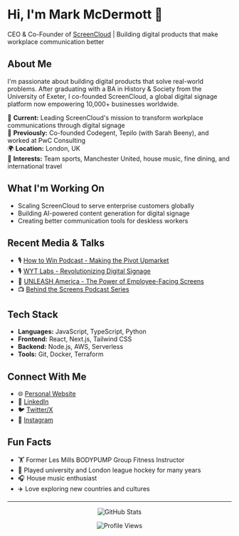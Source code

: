 # Hi, I'm Mark McDermott 👋

CEO & Co-Founder of [ScreenCloud](https://screencloud.com) | Building digital products that make workplace communication better

## About Me

I'm passionate about building digital products that solve real-world problems. After graduating with a BA in History & Society from the University of Exeter, I co-founded ScreenCloud, a global digital signage platform now empowering 10,000+ businesses worldwide.

🏢 **Current:** Leading ScreenCloud's mission to transform workplace communications through digital signage  
🚀 **Previously:** Co-founded Codegent, Tepilo (with Sarah Beeny), and worked at PwC Consulting  
🌍 **Location:** London, UK  
🎯 **Interests:** Team sports, Manchester United, house music, fine dining, and international travel  

## What I'm Working On

- Scaling ScreenCloud to serve enterprise customers globally
- Building AI-powered content generation for digital signage
- Creating better communication tools for deskless workers

## Recent Media & Talks

- 🎙️ [How to Win Podcast - Making the Pivot Upmarket](https://howtowin.transistor.fm/episodes/making-the-pivot-upmarket-with-screencloud-s-mark-mcdermott)
- 🎙️ [WYT Labs - Revolutionizing Digital Signage](https://wytlabs.com/podcast/revolutionizing-digital-signage-mark-mcdermotts-vision-for-screencloud/)
- 🎤 [UNLEASH America - The Power of Employee-Facing Screens](https://screencloud.com/employee-experience/employee-facing-screens)
- 📺 [Behind the Screens Podcast Series](https://screencloud.com/behind-the-screens)

## Tech Stack

- **Languages:** JavaScript, TypeScript, Python
- **Frontend:** React, Next.js, Tailwind CSS
- **Backend:** Node.js, AWS, Serverless
- **Tools:** Git, Docker, Terraform

## Connect With Me

- 🌐 [Personal Website](https://www.markmcdermott.co)
- 💼 [LinkedIn](https://www.linkedin.com/in/mhmcdermott)
- 🐦 [Twitter/X](https://twitter.com/mr_mcd)
- 📸 [Instagram](https://www.instagram.com/mhmcdermott)

## Fun Facts

- 🏋️ Former Les Mills BODYPUMP Group Fitness Instructor
- 🏒 Played university and London league hockey for many years
- 🎧 House music enthusiast
- ✈️ Love exploring new countries and cultures

---

<p align="center">
  <img src="https://github-readme-stats.vercel.app/api?username=mhmcdermott&show_icons=true&theme=minimal" alt="GitHub Stats" />
</p>

<p align="center">
  <img src="https://komarev.com/ghpvc/?username=mhmcdermott&color=blue" alt="Profile Views" />
</p>